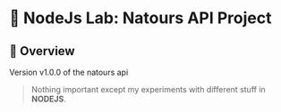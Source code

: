 # :rocket: NodeJs Lab: Natours API Project

## :balloon: Overview

Version v1.0.0 of the natours api

> Nothing important except my experiments with different stuff in **NODEJS**.
